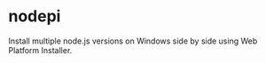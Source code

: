 nodepi
======

Install multiple node.js versions on Windows side by side using Web Platform Installer. 